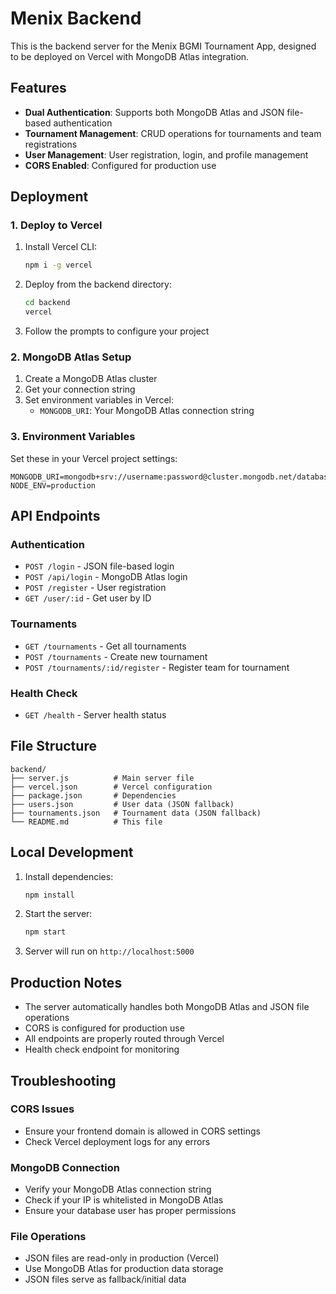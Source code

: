 # Menix Backend

This is the backend server for the Menix BGMI Tournament App, designed to be deployed on Vercel with MongoDB Atlas integration.

## Features

- **Dual Authentication**: Supports both MongoDB Atlas and JSON file-based authentication
- **Tournament Management**: CRUD operations for tournaments and team registrations
- **User Management**: User registration, login, and profile management
- **CORS Enabled**: Configured for production use

## Deployment

### 1. Deploy to Vercel

1. Install Vercel CLI:
   ```bash
   npm i -g vercel
   ```

2. Deploy from the backend directory:
   ```bash
   cd backend
   vercel
   ```

3. Follow the prompts to configure your project

### 2. MongoDB Atlas Setup

1. Create a MongoDB Atlas cluster
2. Get your connection string
3. Set environment variables in Vercel:
   - `MONGODB_URI`: Your MongoDB Atlas connection string

### 3. Environment Variables

Set these in your Vercel project settings:

```env
MONGODB_URI=mongodb+srv://username:password@cluster.mongodb.net/database
NODE_ENV=production
```

## API Endpoints

### Authentication
- `POST /login` - JSON file-based login
- `POST /api/login` - MongoDB Atlas login
- `POST /register` - User registration
- `GET /user/:id` - Get user by ID

### Tournaments
- `GET /tournaments` - Get all tournaments
- `POST /tournaments` - Create new tournament
- `POST /tournaments/:id/register` - Register team for tournament

### Health Check
- `GET /health` - Server health status

## File Structure

```
backend/
├── server.js          # Main server file
├── vercel.json        # Vercel configuration
├── package.json       # Dependencies
├── users.json         # User data (JSON fallback)
├── tournaments.json   # Tournament data (JSON fallback)
└── README.md          # This file
```

## Local Development

1. Install dependencies:
   ```bash
   npm install
   ```

2. Start the server:
   ```bash
   npm start
   ```

3. Server will run on `http://localhost:5000`

## Production Notes

- The server automatically handles both MongoDB Atlas and JSON file operations
- CORS is configured for production use
- All endpoints are properly routed through Vercel
- Health check endpoint for monitoring

## Troubleshooting

### CORS Issues
- Ensure your frontend domain is allowed in CORS settings
- Check Vercel deployment logs for any errors

### MongoDB Connection
- Verify your MongoDB Atlas connection string
- Check if your IP is whitelisted in MongoDB Atlas
- Ensure your database user has proper permissions

### File Operations
- JSON files are read-only in production (Vercel)
- Use MongoDB Atlas for production data storage
- JSON files serve as fallback/initial data 